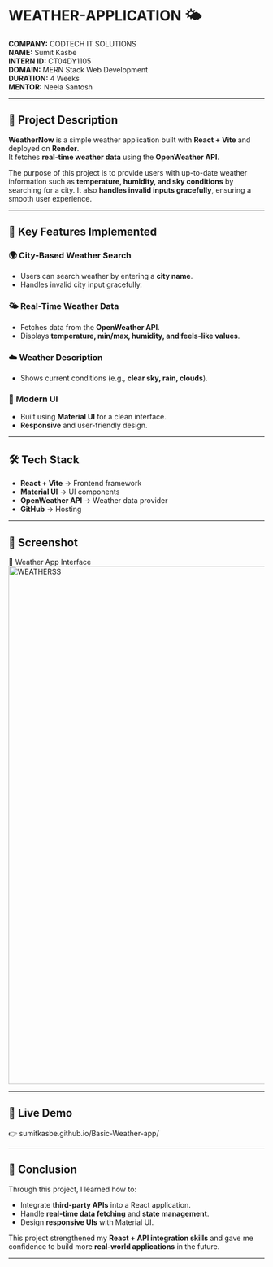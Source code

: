 # WEATHER-APPLICATION 🌤️  
**COMPANY:** CODTECH IT SOLUTIONS  
**NAME:** Sumit Kasbe  
**INTERN ID:** CT04DY1105  
**DOMAIN:** MERN Stack Web Development  
**DURATION:** 4 Weeks  
**MENTOR:** Neela Santosh  

---

## 📌 Project Description  
**WeatherNow** is a simple weather application built with **React + Vite** and deployed on **Render**.  
It fetches **real-time weather data** using the **OpenWeather API**.  

The purpose of this project is to provide users with up-to-date weather information such as **temperature, humidity, and sky conditions** by searching for a city. It also **handles invalid inputs gracefully**, ensuring a smooth user experience.  

---

## 🔹 Key Features Implemented  

### 🌍 City-Based Weather Search  
- Users can search weather by entering a **city name**.  
- Handles invalid city input gracefully.  

### 🌤️ Real-Time Weather Data  
- Fetches data from the **OpenWeather API**.  
- Displays **temperature, min/max, humidity, and feels-like values**.  

### ☁️ Weather Description  
- Shows current conditions (e.g., **clear sky, rain, clouds**).  

### 🎨 Modern UI  
- Built using **Material UI** for a clean interface.  
- **Responsive** and user-friendly design.  

---

## 🛠️ Tech Stack  
- **React + Vite** → Frontend framework  
- **Material UI** → UI components  
- **OpenWeather API** → Weather data provider  
- **GitHub** → Hosting  

---

## 📸 Screenshot  
🔹 Weather App Interface  
<img width="1920" height="1020" alt="WEATHERSS" src="https://github.com/user-attachments/assets/b28062ed-9373-484c-971e-dcc00598ec15" />

---

## 🚀 Live Demo  
👉 sumitkasbe.github.io/Basic-Weather-app/

---

## 📌 Conclusion  
Through this project, I learned how to:  
- Integrate **third-party APIs** into a React application.  
- Handle **real-time data fetching** and **state management**.  
- Design **responsive UIs** with Material UI.   

This project strengthened my **React + API integration skills** and gave me confidence to build more **real-world applications** in the future.  

---
